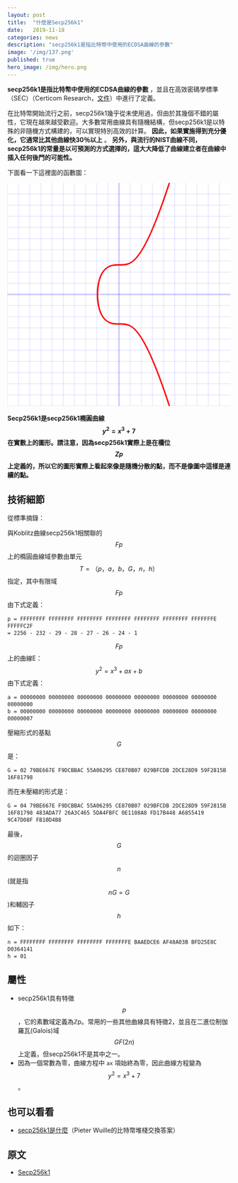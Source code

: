 ```yaml
---
layout: post
title:  "什麼是Secp256k1"
date:   2019-11-18
categories: news
description: "secp256k1是指比特幣中使用的ECDSA曲線的參數"
image: '/img/137.png'
published: true
hero_image: /img/hero.png
---
```


**secp256k1是指比特幣中使用的ECDSA曲線的參數** ，並且在高效密碼學標準（SEC）（Certicom Research，[文件](http://www.secg.org/sec2-v2.pdf)）中進行了定義。

<script type="text/javascript" src="http://cdn.mathjax.org/mathjax/latest/MathJax.js?config=default"></script>

在比特幣開始流行之前，secp256k1幾乎從未使用過，但由於其幾個不錯的屬性，它現在越來越受歡迎。大多數常用曲線具有隨機結構，但secp256k1是以特殊的非隨機方式構建的，可以實現特別高效的計算。 **因此，如果實施得到充分優化，它通常比其他曲線快30％以上** 。 **另外，與流行的NIST曲線不同，secp256k1的常量是以可預測的方式選擇的，這大大降低了曲線建立者在曲線中插入任何後門的可能性。**

下面看一下這裡面的函數圖：

![](/img/136.png)

**Secp256k1是secp256k1橢圓曲線$$y^2 = x^3 + 7$$在實數上的圖形。請注意，因為secp256k1實際上是在欄位$$Zp$$上定義的，所以它的圖形實際上看起來像是隨機分散的點，而不是像圖中這樣是連續的點。**

## 技術細節

從標準摘錄：

與Koblitz曲線secp256k1相關聯的$$Fp$$上的橢圓曲線域參數由單元$$T=（p，a，b，G，n，h）$$指定，其中有限域$$Fp$$由下式定義：

```
p = FFFFFFFF FFFFFFFF FFFFFFFF FFFFFFFF FFFFFFFF FFFFFFFF FFFFFFFE FFFFFC2F
= 2256 - 232 - 29 - 28 - 27 - 26 - 24 - 1
```

$$Fp$$上的曲線E：$$y^2 = x^3 + ax + b$$由下式定義：

```
a = 00000000 00000000 00000000 00000000 00000000 00000000 00000000 00000000
b = 00000000 00000000 00000000 00000000 00000000 00000000 00000000 00000007
```

壓縮形式的基點$$G$$是：

```
G = 02 79BE667E F9DCBBAC 55A06295 CE870B07 029BFCDB 2DCE28D9 59F2815B 16F81798
```

而在未壓縮的形式是：

```
G = 04 79BE667E F9DCBBAC 55A06295 CE870B07 029BFCDB 2DCE28D9 59F2815B 16F81798 483ADA77 26A3C465 5DA4FBFC 0E1108A8 FD17B448 A6855419 9C47D08F FB10D4B8
```

最後，$$G$$的迴圈因子$$n$$(就是指$$nG=G$$)和輔因子$$h$$如下：

```
n = FFFFFFFF FFFFFFFF FFFFFFFF FFFFFFFE BAAEDCE6 AF48A03B BFD25E8C D0364141
h = 01
```

## 屬性

* secp256k1具有特徵$$p$$，它的素數域定義為ℤp。常用的一些其他曲線具有特徵2，並且在二進位制伽羅瓦(Galois)域$$GF(2n)$$上定義，但secp256k1不是其中之一。
* 因為一個常數為零，曲線方程中 `ax` 項始終為零，因此曲線方程變為$$y^2 = x^3 + 7$$。

## 也可以看看

* [secp256k1是什麼](https://bitcoin.stackexchange.com/questions/21907/what-does-the-curve-used-in-bitcoin-secp256k1-look-like)（Pieter Wuille的比特幣堆棧交換答案）

## 原文

* [Secp256k1](https://en.bitcoin.it/wiki/Secp256k1)